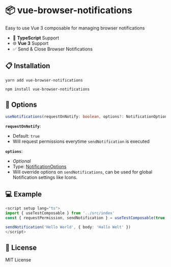 # 📦 vue-browser-notifications

Easy to use Vue 3 composable for managing browser notifications

- 🧩 **TypeScript** Support
- 🌐 **Vue 3** Support
- ✅ Send & Close Browser Notifications

## 📋 Installation

```
yarn add vue-browser-notifications

npm install vue-browser-notifications
```

## 🔗 Options

```ts
useNotifications(requestOnNotify: boolean, options?: NotificationOptions)
```

**`requestOnNotify`**:
- Default: `true`
- Will request permissions everytime `sendNotification` is executed

**`options`**: 
- *Optional*
- Type: [NotificationOptions](https://github.com/Intevel/vue-browser-notifications/blob/master/src/types/index.d.ts#L1)
- Will override options on `sendNotifications`, can be used for global Notification settings like Icons.

## 💻 Example

```ts
<script setup lang="ts">
import { useTestComposable } from '../src/index'
const { requestPermission, sendNotification } = useTestComposable(true, { icon: 'https://github.githubassets.com/images/modules/logos_page/GitHub-Mark.png'})

sendNotification('Hello World', { body: 'Hallo Welt' })
</script>
```
## 💚 License

MIT License